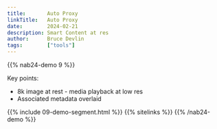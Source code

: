 ```yaml
---
title:       Auto Proxy
linkTitle:   Auto Proxy
date:        2024-02-21
description: Smart Content at res
author:      Bruce Devlin
tags:        ["tools"]
---
```


{{% nab24-demo 9 %}}

Key points:

* 8k image at rest - media playback at low res
* Associated metadata overlaid


{{% include 09-demo-segment.html %}}
{{% sitelinks %}}
{{% /nab24-demo %}}
